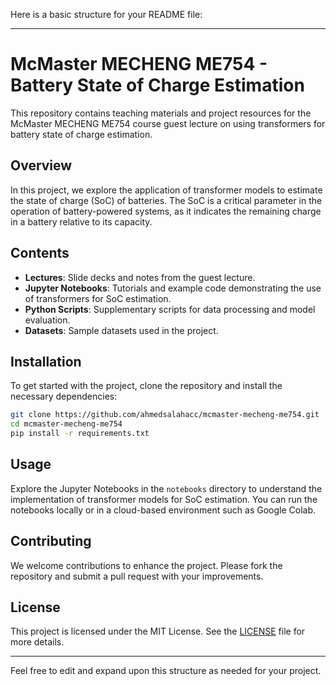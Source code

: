 Here is a basic structure for your README file:

---

# McMaster MECHENG ME754 - Battery State of Charge Estimation

This repository contains teaching materials and project resources for the McMaster MECHENG ME754 course guest lecture on using transformers for battery state of charge estimation.

## Overview

In this project, we explore the application of transformer models to estimate the state of charge (SoC) of batteries. The SoC is a critical parameter in the operation of battery-powered systems, as it indicates the remaining charge in a battery relative to its capacity.

## Contents

- **Lectures**: Slide decks and notes from the guest lecture.
- **Jupyter Notebooks**: Tutorials and example code demonstrating the use of transformers for SoC estimation.
- **Python Scripts**: Supplementary scripts for data processing and model evaluation.
- **Datasets**: Sample datasets used in the project.

## Installation

To get started with the project, clone the repository and install the necessary dependencies:

```sh
git clone https://github.com/ahmedsalahacc/mcmaster-mecheng-me754.git
cd mcmaster-mecheng-me754
pip install -r requirements.txt
```

## Usage

Explore the Jupyter Notebooks in the `notebooks` directory to understand the implementation of transformer models for SoC estimation. You can run the notebooks locally or in a cloud-based environment such as Google Colab.

## Contributing

We welcome contributions to enhance the project. Please fork the repository and submit a pull request with your improvements.

## License

This project is licensed under the MIT License. See the [LICENSE](LICENSE) file for more details.

---

Feel free to edit and expand upon this structure as needed for your project.
